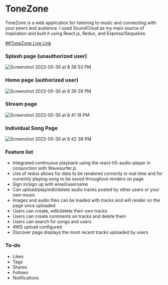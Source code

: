
# ToneZone 


ToneZone is a web application for listening to music and connecting with your peers and audience. I used SoundCloud as my main source of inspiration and built it using React.js, Redux, and Express/Sequelize.

[##ToneZone Live Link](https://the-tone-zone.herokuapp.com/)

### Splash page (unauthorized user)

![Screenshot 2023-05-30 at 8 36 53 PM](https://github.com/pmelhus/the-tone-zone/assets/97479364/f6772b07-a333-4745-bf3b-7013cdc777dc)

### Home page (authorized user)

![Screenshot 2023-05-30 at 8 39 28 PM](https://github.com/pmelhus/the-tone-zone/assets/97479364/510acc4d-5cda-45b6-8ccc-d5bd2cc4919d)

### Stream page

![Screenshot 2023-05-30 at 8 41 19 PM](https://github.com/pmelhus/the-tone-zone/assets/97479364/9e5e974c-24ba-4d8a-9b1b-ec34ab1fc19c)

### Individual Song Page

![Screenshot 2023-05-30 at 8 42 36 PM](https://github.com/pmelhus/the-tone-zone/assets/97479364/94ba8eed-7f28-46ec-8c21-a993ce15147c)

### Feature list

* Integrated continuous playback using the react-h5-audio-player in conjunction with Wavesurfer.js
* Use of redux allows for data to be rendered correctly in real time and for currently playing song to be saved throughout renders on page
* Sign in/sign up with email/username
* Can upload/play/edit/delete audio tracks posted by other users or your own music
* Images and audio files can be loaded with tracks and will render on the page once uploaded
* Users can create, edit/delete their own tracks
* Users can create comments on tracks and delete them
* Users can search for songs and users
* AWS upload configured
* Discover page displays the most recent tracks uploaded by users


### To-do

* Likes
* Tags
* Shares
* Follows
* Notifications
